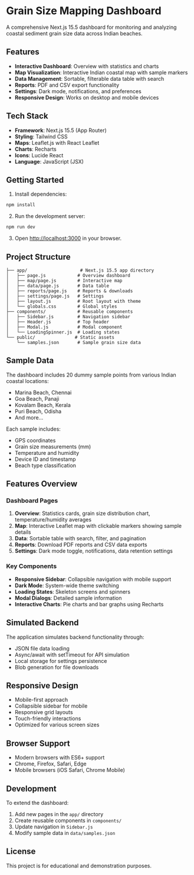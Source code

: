 # Grain Size Mapping Dashboard

A comprehensive Next.js 15.5 dashboard for monitoring and analyzing coastal sediment grain size data across Indian beaches.

## Features

- **Interactive Dashboard**: Overview with statistics and charts
- **Map Visualization**: Interactive Indian coastal map with sample markers
- **Data Management**: Sortable, filterable data table with search
- **Reports**: PDF and CSV export functionality
- **Settings**: Dark mode, notifications, and preferences
- **Responsive Design**: Works on desktop and mobile devices

## Tech Stack

- **Framework**: Next.js 15.5 (App Router)
- **Styling**: Tailwind CSS
- **Maps**: Leaflet.js with React Leaflet
- **Charts**: Recharts
- **Icons**: Lucide React
- **Language**: JavaScript (JSX)

## Getting Started

1. Install dependencies:
```bash
npm install
```

2. Run the development server:
```bash
npm run dev
```

3. Open [http://localhost:3000](http://localhost:3000) in your browser.

## Project Structure

```
├── app/                    # Next.js 15.5 app directory
│   ├── page.js            # Overview dashboard
│   ├── map/page.js        # Interactive map
│   ├── data/page.js       # Data table
│   ├── reports/page.js    # Reports & downloads
│   ├── settings/page.js   # Settings
│   ├── layout.js          # Root layout with theme
│   └── globals.css        # Global styles
├── components/            # Reusable components
│   ├── Sidebar.js         # Navigation sidebar
│   ├── Header.js          # Top header
│   ├── Modal.js           # Modal component
│   └── LoadingSpinner.js  # Loading states
└── public/               # Static assets
    └── samples.json       # Sample grain size data
```

## Sample Data

The dashboard includes 20 dummy sample points from various Indian coastal locations:
- Marina Beach, Chennai
- Goa Beach, Panaji
- Kovalam Beach, Kerala
- Puri Beach, Odisha
- And more...

Each sample includes:
- GPS coordinates
- Grain size measurements (mm)
- Temperature and humidity
- Device ID and timestamp
- Beach type classification

## Features Overview

### Dashboard Pages

1. **Overview**: Statistics cards, grain size distribution chart, temperature/humidity averages
2. **Map**: Interactive Leaflet map with clickable markers showing sample details
3. **Data**: Sortable table with search, filter, and pagination
4. **Reports**: Download PDF reports and CSV data exports
5. **Settings**: Dark mode toggle, notifications, data retention settings

### Key Components

- **Responsive Sidebar**: Collapsible navigation with mobile support
- **Dark Mode**: System-wide theme switching
- **Loading States**: Skeleton screens and spinners
- **Modal Dialogs**: Detailed sample information
- **Interactive Charts**: Pie charts and bar graphs using Recharts

## Simulated Backend

The application simulates backend functionality through:
- JSON file data loading
- Async/await with setTimeout for API simulation
- Local storage for settings persistence
- Blob generation for file downloads

## Responsive Design

- Mobile-first approach
- Collapsible sidebar for mobile
- Responsive grid layouts
- Touch-friendly interactions
- Optimized for various screen sizes

## Browser Support

- Modern browsers with ES6+ support
- Chrome, Firefox, Safari, Edge
- Mobile browsers (iOS Safari, Chrome Mobile)

## Development

To extend the dashboard:

1. Add new pages in the `app/` directory
2. Create reusable components in `components/`
3. Update navigation in `Sidebar.js`
4. Modify sample data in `data/samples.json`

## License

This project is for educational and demonstration purposes.